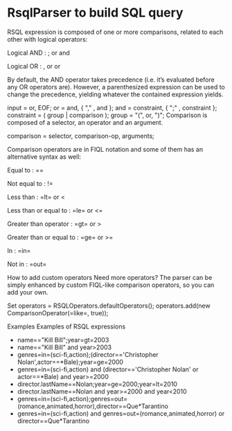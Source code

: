 # RsqlParser to build SQL query

RSQL expression is composed of one or more comparisons, related to each other with logical operators:

Logical AND : ; or and

Logical OR : , or or

By default, the AND operator takes precedence (i.e. it’s evaluated before any OR operators are). However, a parenthesized expression can be used to change the precedence, yielding whatever the contained expression yields.


input          = or, EOF;
or             = and, { "," , and };
and            = constraint, { ";" , constraint };
constraint     = ( group | comparison );
group          = "(", or, ")";
Comparison is composed of a selector, an operator and an argument.

comparison     = selector, comparison-op, arguments;

Comparison operators are in FIQL notation and some of them has an alternative syntax as well:

Equal to : ==

Not equal to : !=

Less than : =lt= or <

Less than or equal to : =le= or <=

Greater than operator : =gt= or >

Greater than or equal to : =ge= or >=

In : =in=

Not in : =out=

How to add custom operators
Need more operators? The parser can be simply enhanced by custom FIQL-like comparison operators, so you can add your own.

Set<ComparisonOperator> operators = RSQLOperators.defaultOperators();
operators.add(new ComparisonOperator(=like=, true));

Examples
Examples of RSQL expressions

- name=="Kill Bill";year=gt=2003
- name=="Kill Bill" and year>2003
- genres=in=(sci-fi,action);(director=='Christopher Nolan',actor==*Bale);year=ge=2000
- genres=in=(sci-fi,action) and (director=='Christopher Nolan' or actor==*Bale) and year>=2000
- director.lastName==Nolan;year=ge=2000;year=lt=2010
- director.lastName==Nolan and year>=2000 and year<2010
- genres=in=(sci-fi,action);genres=out=(romance,animated,horror),director==Que*Tarantino
- genres=in=(sci-fi,action) and genres=out=(romance,animated,horror) or director==Que*Tarantino
